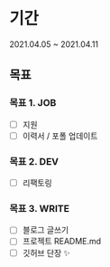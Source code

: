 # 기간

2021.04.05 ~ 2021.04.11

## 목표

### 목표 1. JOB

- [ ] 지원
- [ ] 이력서 / 포폴 업데이트

### 목표 2. DEV

- [ ] 리팩토링

### 목표 3. WRITE 

- [ ] 블로그 글쓰기
- [ ] 프로젝트 README.md 
- [ ] 깃허브 단장 ✨